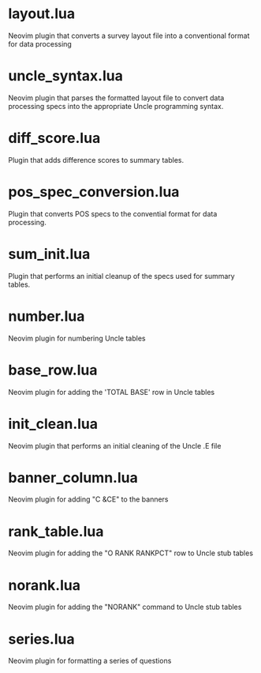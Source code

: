 # layout.lua
Neovim plugin that converts a survey layout file into 
a conventional format for data processing

# uncle_syntax.lua
Neovim plugin that parses the formatted layout file to convert
data processing specs into the appropriate Uncle programming syntax.

# diff_score.lua
Plugin that adds difference scores to summary tables.

# pos_spec_conversion.lua
Plugin that converts POS specs to the convential format for data processing.

# sum_init.lua
Plugin that performs an initial cleanup of the specs used for summary tables.

# number.lua
Neovim plugin for numbering Uncle tables
# base_row.lua
Neovim plugin for adding the 'TOTAL BASE' row in Uncle tables

# init_clean.lua
Neovim plugin that performs an initial cleaning of the Uncle .E file

# banner_column.lua
Neovim plugin for adding "C &CE" to the banners

# rank_table.lua

Neovim plugin for adding the "O RANK RANKPCT" row to Uncle stub tables

# norank.lua
Neovim plugin for adding the "NORANK" command to Uncle stub tables

# series.lua
Neovim plugin for formatting a series of questions
